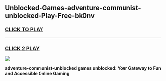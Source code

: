 
## Unblocked-Games-adventure-communist-unblocked-Play-Free-bk0nv
<h3>
<a href="https://premium76.site?title=adventure-communist-unblocked&ref=18A1">CLICK TO PLAY</a></h3>
<hr>

<h3>
<a href="https://premium76.site?title=adventure-communist-unblocked&ref=18A1">CLICK 2 PLAY</a>
  
</h3>

<a href="https://premium76.site?title=adventure-communist-unblocked&ref=18A1"><img src="https://clearcache.store/games.png"></a>


**adventure-communist-unblocked games unblocked: Your Gateway to Fun and Accessible Online Gaming**
